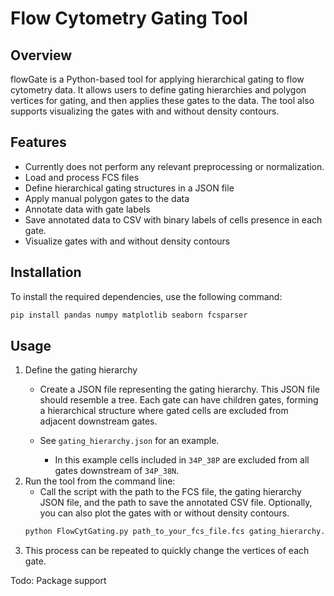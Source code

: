 # Flow Cytometry Gating Tool

## Overview
flowGate is a Python-based tool for applying hierarchical gating to flow cytometry data. It allows users to define gating hierarchies and polygon vertices for gating, and then applies these gates to the data. The tool also supports visualizing the gates with and without density contours.

## Features
- Currently does not perform any relevant preprocessing or normalization.
- Load and process FCS files
- Define hierarchical gating structures in a JSON file
- Apply manual polygon gates to the data
- Annotate data with gate labels
- Save annotated data to CSV with binary labels of cells presence in each gate.
- Visualize gates with and without density contours

## Installation
To install the required dependencies, use the following command:
```bash
pip install pandas numpy matplotlib seaborn fcsparser
```

## Usage
 1. Define the gating hierarchy
    - Create a JSON file representing the gating hierarchy. This JSON file should resemble a tree. Each gate can have children gates, forming a hierarchical structure where gated cells are excluded from adjacent downstream gates.
    - See `gating_hierarchy.json` for an example. 
     
      - In this example cells included in `34P_38P` are excluded from all gates downstream of `34P_38N`.
 2. Run the tool from the command line:
    - Call the script with the path to the FCS file, the gating hierarchy JSON file, and the path to save the annotated CSV file. Optionally, you can also plot the gates with or without density contours.
    ```bash
    python FlowCytGating.py path_to_your_fcs_file.fcs gating_hierarchy.json annotated_cells.csv --plot --with_contours
     ``` 
 3. This process can be repeated to quickly change the vertices of each gate. 


Todo: Package support
